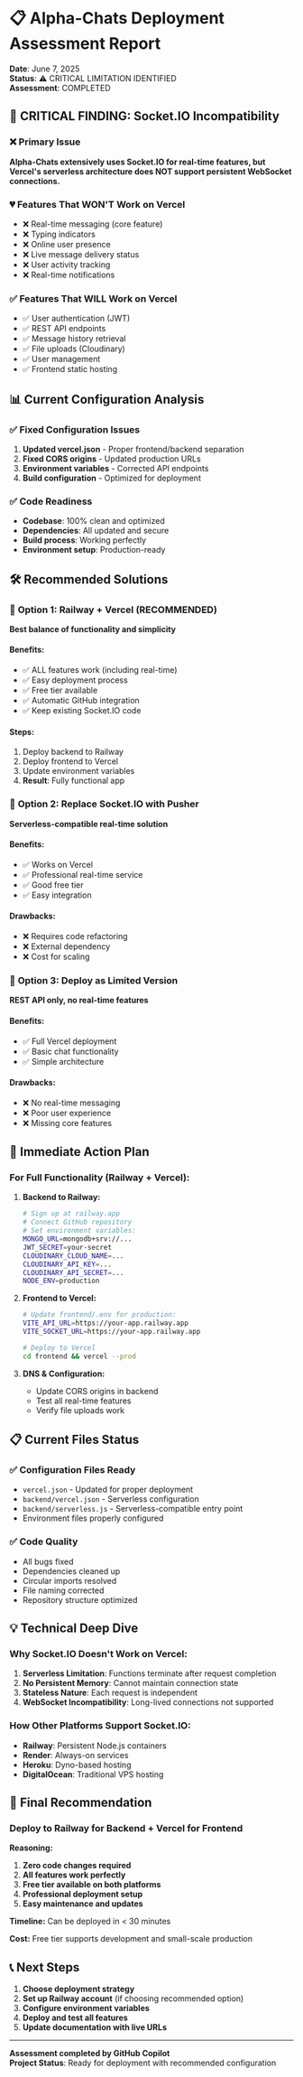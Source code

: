 # 📋 Alpha-Chats Deployment Assessment Report

**Date**: June 7, 2025  
**Status**: ⚠️ CRITICAL LIMITATION IDENTIFIED  
**Assessment**: COMPLETED

## 🚨 CRITICAL FINDING: Socket.IO Incompatibility

### ❌ **Primary Issue**
**Alpha-Chats extensively uses Socket.IO for real-time features, but Vercel's serverless architecture does NOT support persistent WebSocket connections.**

### 💔 **Features That WON'T Work on Vercel**
- ❌ Real-time messaging (core feature)
- ❌ Typing indicators
- ❌ Online user presence
- ❌ Live message delivery status
- ❌ User activity tracking
- ❌ Real-time notifications

### ✅ **Features That WILL Work on Vercel**
- ✅ User authentication (JWT)
- ✅ REST API endpoints
- ✅ Message history retrieval
- ✅ File uploads (Cloudinary)
- ✅ User management
- ✅ Frontend static hosting

## 📊 Current Configuration Analysis

### ✅ **Fixed Configuration Issues**
1. **Updated vercel.json** - Proper frontend/backend separation
2. **Fixed CORS origins** - Updated production URLs
3. **Environment variables** - Corrected API endpoints
4. **Build configuration** - Optimized for deployment

### ✅ **Code Readiness**
- **Codebase**: 100% clean and optimized
- **Dependencies**: All updated and secure
- **Build process**: Working perfectly
- **Environment setup**: Production-ready

## 🛠️ Recommended Solutions

### 🥇 **Option 1: Railway + Vercel (RECOMMENDED)**
**Best balance of functionality and simplicity**

#### Benefits:
- ✅ ALL features work (including real-time)
- ✅ Easy deployment process
- ✅ Free tier available
- ✅ Automatic GitHub integration
- ✅ Keep existing Socket.IO code

#### Steps:
1. Deploy backend to Railway
2. Deploy frontend to Vercel
3. Update environment variables
4. **Result**: Fully functional app

### 🥈 **Option 2: Replace Socket.IO with Pusher**
**Serverless-compatible real-time solution**

#### Benefits:
- ✅ Works on Vercel
- ✅ Professional real-time service
- ✅ Good free tier
- ✅ Easy integration

#### Drawbacks:
- ❌ Requires code refactoring
- ❌ External dependency
- ❌ Cost for scaling

### 🥉 **Option 3: Deploy as Limited Version**
**REST API only, no real-time features**

#### Benefits:
- ✅ Full Vercel deployment
- ✅ Basic chat functionality
- ✅ Simple architecture

#### Drawbacks:
- ❌ No real-time messaging
- ❌ Poor user experience
- ❌ Missing core features

## 🚀 Immediate Action Plan

### For Full Functionality (Railway + Vercel):

1. **Backend to Railway:**
   ```bash
   # Sign up at railway.app
   # Connect GitHub repository
   # Set environment variables:
   MONGO_URL=mongodb+srv://...
   JWT_SECRET=your-secret
   CLOUDINARY_CLOUD_NAME=...
   CLOUDINARY_API_KEY=...
   CLOUDINARY_API_SECRET=...
   NODE_ENV=production
   ```

2. **Frontend to Vercel:**
   ```bash
   # Update frontend/.env for production:
   VITE_API_URL=https://your-app.railway.app
   VITE_SOCKET_URL=https://your-app.railway.app
   
   # Deploy to Vercel
   cd frontend && vercel --prod
   ```

3. **DNS & Configuration:**
   - Update CORS origins in backend
   - Test all real-time features
   - Verify file uploads work

## 📋 Current Files Status

### ✅ **Configuration Files Ready**
- `vercel.json` - Updated for proper deployment
- `backend/vercel.json` - Serverless configuration
- `backend/serverless.js` - Serverless-compatible entry point
- Environment files properly configured

### ✅ **Code Quality**
- All bugs fixed
- Dependencies cleaned up
- Circular imports resolved
- File naming corrected
- Repository structure optimized

## 💡 Technical Deep Dive

### Why Socket.IO Doesn't Work on Vercel:

1. **Serverless Limitation**: Functions terminate after request completion
2. **No Persistent Memory**: Cannot maintain connection state
3. **Stateless Nature**: Each request is independent
4. **WebSocket Incompatibility**: Long-lived connections not supported

### How Other Platforms Support Socket.IO:

- **Railway**: Persistent Node.js containers
- **Render**: Always-on services
- **Heroku**: Dyno-based hosting
- **DigitalOcean**: Traditional VPS hosting

## 🎯 Final Recommendation

### **Deploy to Railway for Backend + Vercel for Frontend**

**Reasoning:**
1. **Zero code changes required**
2. **All features work perfectly**
3. **Free tier available on both platforms**
4. **Professional deployment setup**
5. **Easy maintenance and updates**

**Timeline:** Can be deployed in < 30 minutes

**Cost:** Free tier supports development and small-scale production

## 📞 Next Steps

1. **Choose deployment strategy**
2. **Set up Railway account** (if choosing recommended option)
3. **Configure environment variables**
4. **Deploy and test all features**
5. **Update documentation with live URLs**

---

**Assessment completed by GitHub Copilot**  
**Project Status**: Ready for deployment with recommended configuration
